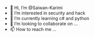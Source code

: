 - 👋 Hi, I’m @Saiwan-Karimi
- 👀 I’m interested in security and hack
- 🌱 I’m currently learning c# and python
- 💞️ I’m looking to collaborate on ...
- 📫 How to reach me ...

<!---
Saiwan-Karimi/Saiwan-Karimi is a ✨ special ✨ repository because its `README.md` (this file) appears on your GitHub profile.
You can click the Preview link to take a look at your changes.
--->
